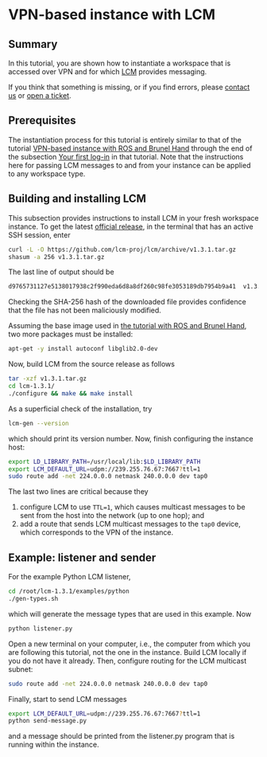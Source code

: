 # VPN-based instance with LCM

## Summary

In this tutorial, you are shown how to instantiate a workspace that is accessed
over VPN and for which [LCM](https://lcm-proj.github.io/) provides messaging.

If you think that something is missing, or if you find errors, please [contact
us](https://rerobots.net/contact) or [open a
ticket](https://github.com/rerobots/docs/issues).

## Prerequisites

The instantiation process for this tutorial is entirely similar to that of the
tutorial [VPN-based instance with ROS and Brunel
Hand](/tutorials/vpn_brunelhand) through the end of the subsection [Your
first log-in](/tutorials/vpn_brunelhand#your-first-log-in) in that tutorial.
Note that the instructions here for passing LCM messages to and from your
instance can be applied to any workspace type.

## Building and installing LCM

This subsection provides instructions to install LCM in your fresh workspace
instance. To get the latest [official
release](https://github.com/lcm-proj/lcm/releases), in the terminal that has an
active SSH session, enter

```bash
curl -L -O https://github.com/lcm-proj/lcm/archive/v1.3.1.tar.gz
shasum -a 256 v1.3.1.tar.gz
```

The last line of output should be

```bash
d9765731127e5138017938c2f990eda6d8a8df260c98fe3053189db7954b9a41  v1.3.1.tar.gz
```

Checking the SHA-256 hash of the downloaded file provides confidence that the
file has not been maliciously modified.

Assuming the base image used in [the tutorial with ROS and Brunel
Hand](/tutorials/vpn_brunelhand), two more packages must be installed:

```bash
apt-get -y install autoconf libglib2.0-dev
```

Now, build LCM from the source release as follows

```bash
tar -xzf v1.3.1.tar.gz
cd lcm-1.3.1/
./configure && make && make install
```

As a superficial check of the installation, try

```bash
lcm-gen --version
```

which should print its version number.
Now, finish configuring the instance host:

```bash
export LD_LIBRARY_PATH=/usr/local/lib:$LD_LIBRARY_PATH
export LCM_DEFAULT_URL=udpm://239.255.76.67:7667?ttl=1
sudo route add -net 224.0.0.0 netmask 240.0.0.0 dev tap0
```

The last two lines are critical because they

1. configure LCM to use `TTL=1`, which causes multicast messages to be sent from the host into the network (up to one hop); and
2. add a route that sends LCM multicast messages to the `tap0` device, which corresponds to the VPN of the instance.

## Example: listener and sender

For the example Python LCM listener,

```bash
cd /root/lcm-1.3.1/examples/python
./gen-types.sh
```

which will generate the message types that are used in this example. Now

```bash
python listener.py
```

Open a new terminal on your computer, i.e., the computer from which you are
following this tutorial, not the one in the instance.
Build LCM locally if you do not have it already.
Then, configure routing for the LCM multicast subnet:

```bash
sudo route add -net 224.0.0.0 netmask 240.0.0.0 dev tap0
```

Finally, start to send LCM messages

```bash
export LCM_DEFAULT_URL=udpm://239.255.76.67:7667?ttl=1
python send-message.py
```

and a message should be printed from the listener.py program that is running
within the instance.
